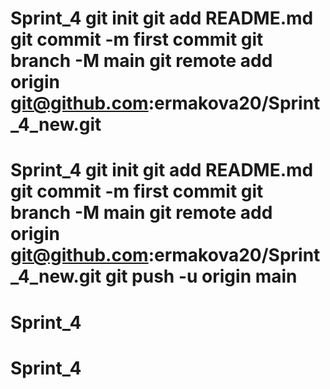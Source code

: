 # Sprint_4 git init git add README.md git commit -m first commit git branch -M main git remote add origin git@github.com:ermakova20/Sprint_4_new.git
# Sprint_4 git init git add README.md git commit -m first commit git branch -M main git remote add origin git@github.com:ermakova20/Sprint_4_new.git git push -u origin main
# Sprint_4
# Sprint_4

